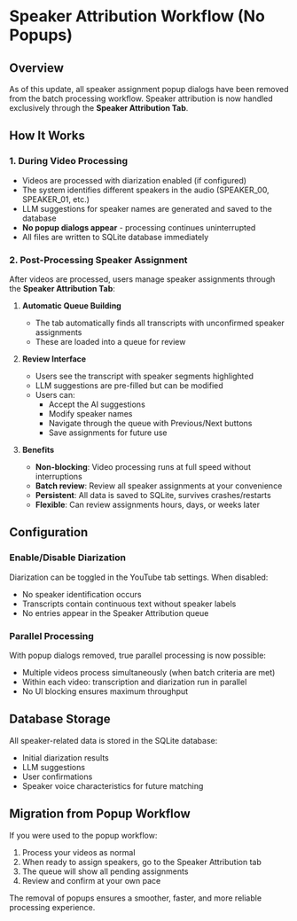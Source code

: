 # Speaker Attribution Workflow (No Popups)

## Overview
As of this update, all speaker assignment popup dialogs have been removed from the batch processing workflow. Speaker attribution is now handled exclusively through the **Speaker Attribution Tab**.

## How It Works

### 1. During Video Processing
- Videos are processed with diarization enabled (if configured)
- The system identifies different speakers in the audio (SPEAKER_00, SPEAKER_01, etc.)
- LLM suggestions for speaker names are generated and saved to the database
- **No popup dialogs appear** - processing continues uninterrupted
- All files are written to SQLite database immediately

### 2. Post-Processing Speaker Assignment
After videos are processed, users manage speaker assignments through the **Speaker Attribution Tab**:

1. **Automatic Queue Building**
   - The tab automatically finds all transcripts with unconfirmed speaker assignments
   - These are loaded into a queue for review

2. **Review Interface**
   - Users see the transcript with speaker segments highlighted
   - LLM suggestions are pre-filled but can be modified
   - Users can:
     - Accept the AI suggestions
     - Modify speaker names
     - Navigate through the queue with Previous/Next buttons
     - Save assignments for future use

3. **Benefits**
   - **Non-blocking**: Video processing runs at full speed without interruptions
   - **Batch review**: Review all speaker assignments at your convenience
   - **Persistent**: All data is saved to SQLite, survives crashes/restarts
   - **Flexible**: Can review assignments hours, days, or weeks later

## Configuration

### Enable/Disable Diarization
Diarization can be toggled in the YouTube tab settings. When disabled:
- No speaker identification occurs
- Transcripts contain continuous text without speaker labels
- No entries appear in the Speaker Attribution queue

### Parallel Processing
With popup dialogs removed, true parallel processing is now possible:
- Multiple videos process simultaneously (when batch criteria are met)
- Within each video: transcription and diarization run in parallel
- No UI blocking ensures maximum throughput

## Database Storage
All speaker-related data is stored in the SQLite database:
- Initial diarization results
- LLM suggestions
- User confirmations
- Speaker voice characteristics for future matching

## Migration from Popup Workflow
If you were used to the popup workflow:
1. Process your videos as normal
2. When ready to assign speakers, go to the Speaker Attribution tab
3. The queue will show all pending assignments
4. Review and confirm at your own pace

The removal of popups ensures a smoother, faster, and more reliable processing experience.
